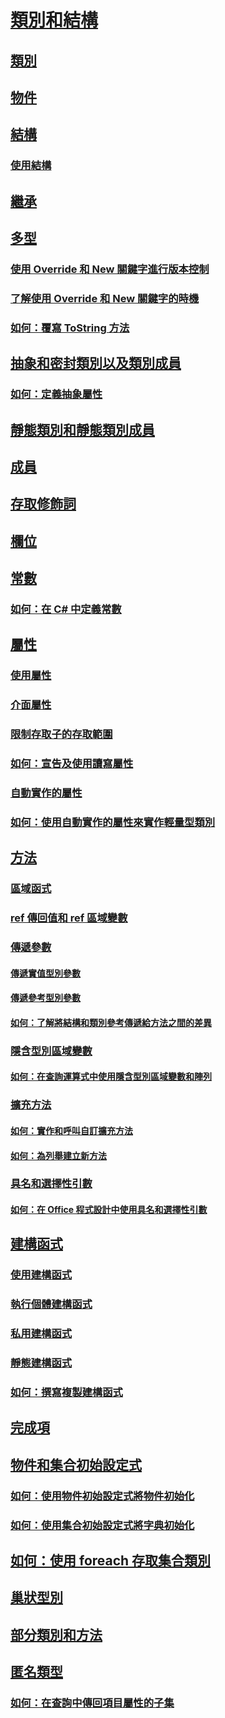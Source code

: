 # [類別和結構](index.md)
## [類別](classes.md)
## [物件](objects.md)
## [結構](structs.md)
### [使用結構](using-structs.md)
## [繼承](inheritance.md)
## [多型](polymorphism.md)
### [使用 Override 和 New 關鍵字進行版本控制](versioning-with-the-override-and-new-keywords.md)
### [了解使用 Override 和 New 關鍵字的時機](knowing-when-to-use-override-and-new-keywords.md)
### [如何：覆寫 ToString 方法](how-to-override-the-tostring-method.md)
## [抽象和密封類別以及類別成員](abstract-and-sealed-classes-and-class-members.md)
### [如何：定義抽象屬性](how-to-define-abstract-properties.md)
## [靜態類別和靜態類別成員](static-classes-and-static-class-members.md)
## [成員](members.md)
## [存取修飾詞](access-modifiers.md)
## [欄位](fields.md)
## [常數](constants.md)
### [如何：在 C# 中定義常數](how-to-define-constants.md)
## [屬性](properties.md)
### [使用屬性](using-properties.md)
### [介面屬性](interface-properties.md)
### [限制存取子的存取範圍](restricting-accessor-accessibility.md)
### [如何：宣告及使用讀寫屬性](how-to-declare-and-use-read-write-properties.md)
### [自動實作的屬性](auto-implemented-properties.md)
### [如何：使用自動實作的屬性來實作輕量型類別](how-to-implement-a-lightweight-class-with-auto-implemented-properties.md)
## [方法](methods.md)
### [區域函式](local-functions.md)
### [ref 傳回值和 ref 區域變數](ref-returns.md)
### [傳遞參數](passing-parameters.md)
#### [傳遞實值型別參數](passing-value-type-parameters.md)
#### [傳遞參考型別參數](passing-reference-type-parameters.md)
#### [如何：了解將結構和類別參考傳遞給方法之間的差異](how-to-know-the-difference-passing-a-struct-and-passing-a-class-to-a-method.md)
### [隱含型別區域變數](implicitly-typed-local-variables.md)
#### [如何：在查詢運算式中使用隱含型別區域變數和陣列](how-to-use-implicitly-typed-local-variables-and-arrays-in-a-query-expression.md)
### [擴充方法](extension-methods.md)
#### [如何：實作和呼叫自訂擴充方法](how-to-implement-and-call-a-custom-extension-method.md)
#### [如何：為列舉建立新方法](how-to-create-a-new-method-for-an-enumeration.md)
### [具名和選擇性引數](named-and-optional-arguments.md)
#### [如何：在 Office 程式設計中使用具名和選擇性引數](how-to-use-named-and-optional-arguments-in-office-programming.md)
## [建構函式](constructors.md)
### [使用建構函式](using-constructors.md)
### [執行個體建構函式](instance-constructors.md)
### [私用建構函式](private-constructors.md)
### [靜態建構函式](static-constructors.md)
### [如何：撰寫複製建構函式](how-to-write-a-copy-constructor.md)
## [完成項](destructors.md)
## [物件和集合初始設定式](object-and-collection-initializers.md)
### [如何：使用物件初始設定式將物件初始化](how-to-initialize-objects-by-using-an-object-initializer.md)
### [如何：使用集合初始設定式將字典初始化](how-to-initialize-a-dictionary-with-a-collection-initializer.md)
## [如何：使用 foreach 存取集合類別](how-to-access-a-collection-class-with-foreach.md)
## [巢狀型別](nested-types.md)
## [部分類別和方法](partial-classes-and-methods.md)
## [匿名類型](anonymous-types.md)
### [如何：在查詢中傳回項目屬性的子集](how-to-return-subsets-of-element-properties-in-a-query.md)
